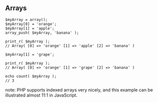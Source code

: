 ##  Arrays

<pre><code lang="php">$myArray = array();
$myArray[0] = 'orange';
$myArray[1] = 'apple';
array_push( $myArray, 'banana' );

print_r( $myArray );
// Array( [0] => 'orange' [1] => 'apple' [2] => 'banana' )

$myArray[1] = 'grape';

print_r( $myArray );
// Array( [0] => 'orange' [1] => 'grape' [2] => 'banana' )

echo count( $myArray );
// 3</code></pre>

note:
    PHP supports indexed arrays very nicely, and this example can be illustrated almost 11:1 in JavaScript.
